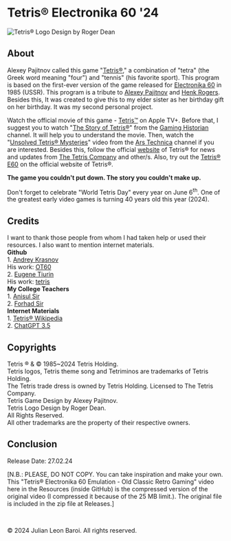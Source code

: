 # Tetris® Electronika 60 '24
![Tetris® Logo Design by Roger Dean](https://github.com/JulianLeonBaroi/Tetris-Electronika-60-24/assets/160746860/a090bb33-cc15-4956-9d03-4c3bc2506cce)
<p>
  <h2> About </h2>
  Alexey Pajitnov called this game "<a href = "https://en.wikipedia.org/wiki/Tetris">Tetris®</a>," a combination of "tetra" (the Greek word meaning "four") and "tennis" 
  (his favorite sport). This program is based on the first-ever version of the game released for <a href = "https://en.wikipedia.org/wiki/Electronika_60">Electronika 
  60</a> in 1985 (USSR). This program is a tribute to
  <a href = "https://en.wikipedia.org/wiki/Alexey_Pajitnov">Alexey Pajitnov</a> and <a href = "https://en.wikipedia.org/wiki/Henk_Rogers">Henk 
  Rogers</a>. Besides this, It was created to give this to my elder sister as her birthday gift on her birthday. It was my second personal project.
</p>
<p>
  Watch the official movie of this game - <a href = "https://tv.apple.com/us/movie/tetris/umc.cmc.4evmgcam356pzgxs2l7a18d7b">Tetris™</a> on Apple TV+. Before that, I 
  suggest you to watch 
  "<a href = "https://youtu.be/_fQtxKmgJC8?si=krlQru6XOqgcrABq">The Story of Tetris®</a>" from 
  the <a href = "https://www.youtube.com/@GamingHistorian">Gaming Historian</a> channel. It will help you to understand the movie. Then, watch
  the "<a href = "https://www.youtube.com/watch?v=6YhkkyXydNI">Unsolved Tetris® Mysteries</a>" video from the 
  <a href = "https://www.youtube.com/@arstechnica">Ars Technica</a> channel if you are interested. Besides this, follow the official <a href = "https://tetris.com">website</a> of Tetris® 
  for news and updates from <a href = "https://en.wikipedia.org/wiki/The_Tetris_Company">The Tetris Company</a> and other/s. Also, try out 
  the <a href = "https://tetris.com/tetris-e60/">Tetris® E60</a> on the official website of Tetris®.
</p>
<p>
  <b>The game you couldn't put down. The story you couldn't make up.</b>
</p>
<p>
  Don't forget to celebrate "World Tetris Day" every year on June 6<sup>th</sup>. One of the greatest early video games is turning 40 years old this year (2024).
</p>
<p>
  <h2> Credits </h2>
  I want to thank those people from whom I had taken help or used their resources. I also want to mention internet materials.<br>
  <b>Github</b> <br>
  1. <a href = "https://github.com/andykras">Andrey Krasnov</a> <br>
     His work: <a href = "https://github.com/andykras/OT60">OT60</a> <br>
  2. <a href = "https://github.com/ytiurin">Eugene Tiurin</a> <br>
     His work: <a href = "https://github.com/ytiurin/tetris">tetris</a> <br>
  <b>My College Teachers</b> <br>
  1. <a href = "https://ndc.edu.bd/faculty/14">Anisul Sir</a> <br>
  2. <a href = "https://ndc.edu.bd/faculty/14">Forhad Sir</a> <br>
  <b>Internet Materials</b> <br>
  1. <a href = "https://en.wikipedia.org/wiki/Tetris">Tetris® Wikipedia</a> <br>
  2. <a href = "https://chat.openai.com">ChatGPT 3.5</a>
</p>
<p>
  <h2> Copyrights </h2>
  Tetris ® & © 1985~2024 Tetris Holding. <br>
  Tetris logos, Tetris theme song and Tetriminos are trademarks of Tetris Holding. <br>
  The Tetris trade dress is owned by Tetris Holding. Licensed to The Tetris Company. <br>
  Tetris Game Design by Alexey Pajitnov. <br>
  Tetris Logo Design by Roger Dean. <br>
  All Rights Reserved. <br>
  All other trademarks are the property of their respective owners.
</p>
<p>
  <h2> Conclusion </h2>
  Release Date: 27.02.24
</p>
<p>
  [N.B.: PLEASE, DO NOT COPY. You can take inspiration and make your own. This "Tetris® Electronika 60 Emulation - Old Classic Retro Gaming" video here in the Resources (inside GitHub) 
  is the compressed version of the original video (I compressed it because of the 25 MB limit.). The original file is included in the zip file at Releases.]
</p>   
<br>
<p>
  © 2024 Julian Leon Baroi. All rights reserved.
</p>
